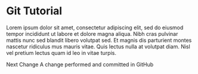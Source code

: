 # Git Tutorial
Lorem ipsum dolor sit amet, consectetur adipiscing elit, sed do eiusmod tempor incididunt ut labore et dolore magna aliqua. Nibh cras pulvinar mattis nunc sed blandit libero volutpat sed. Et magnis dis parturient montes nascetur ridiculus mus mauris vitae. Quis lectus nulla at volutpat diam. Nisl vel pretium lectus quam id leo in vitae turpis.

Next Change
A change performed and committed in GitHub
